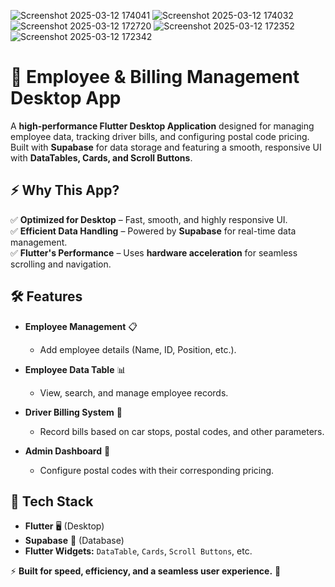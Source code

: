 ![Screenshot 2025-03-12 174041](https://github.com/user-attachments/assets/fec9b5cf-c93e-474f-9265-9745122a652c)
![Screenshot 2025-03-12 174032](https://github.com/user-attachments/assets/81ad66f0-1497-42d1-9775-cbe2c252f12f)
![Screenshot 2025-03-12 172720](https://github.com/user-attachments/assets/956a1989-5f2a-4b6a-9031-b0cbec03c6e1)
![Screenshot 2025-03-12 172352](https://github.com/user-attachments/assets/e22d573f-82b5-4191-b73a-4ed63153853b)
![Screenshot 2025-03-12 172342](https://github.com/user-attachments/assets/c83e2822-5000-470f-928d-1509d1f2b8f6)

# 🚀 Employee & Billing Management Desktop App  

A **high-performance Flutter Desktop Application** designed for managing employee data, tracking driver bills, and configuring postal code pricing. Built with **Supabase** for data storage and featuring a smooth, responsive UI with **DataTables, Cards, and Scroll Buttons**.  

## ⚡ Why This App?  
✅ **Optimized for Desktop** – Fast, smooth, and highly responsive UI.  
✅ **Efficient Data Handling** – Powered by **Supabase** for real-time data management.  
✅ **Flutter's Performance** – Uses **hardware acceleration** for seamless scrolling and navigation.  

## 🛠 Features  
- **Employee Management** 📋  
  - Add employee details (Name, ID, Position, etc.).  

- **Employee Data Table** 📊  
  - View, search, and manage employee records.  

- **Driver Billing System** 🚛  
  - Record bills based on car stops, postal codes, and other parameters.  

- **Admin Dashboard** 📌  
  - Configure postal codes with their corresponding pricing.  

## 🔧 Tech Stack  
- **Flutter** 🖥️ (Desktop)  
- **Supabase** 🔗 (Database)  
- **Flutter Widgets:** `DataTable`, `Cards`, `Scroll Buttons`, etc.  

⚡ **Built for speed, efficiency, and a seamless user experience.** 🚀  
